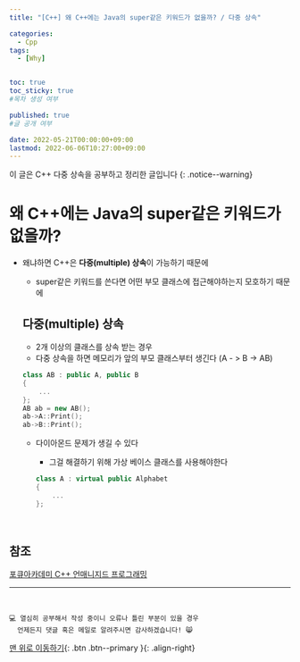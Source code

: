```yaml
---
title: "[C++] 왜 C++에는 Java의 super같은 키워드가 없을까? / 다중 상속" 

categories:
  - Cpp
tags:
  - [Why]


toc: true
toc_sticky: true
#목차 생성 여부

published: true
#글 공개 여부

date: 2022-05-21T00:00:00+09:00
lastmod: 2022-06-06T10:27:00+09:00
---
```


이 글은 C++ 다중 상속을 공부하고 정리한 글입니다
{: .notice--warning}

# 왜 C++에는 Java의 super같은 키워드가 없을까?
- 왜냐하면 C++은 **다중(multiple) 상속**이 가능하기 때문에
  - super같은 키워드를 쓴다면 어떤 부모 클래스에 접근해야하는지 모호하기 때문에

  ## 다중(multiple) 상속
  - 2개 이상의 클래스를 상속 받는 경우
  - 다중 상속을 하면 메모리가 앞의 부모 클래스부터 생긴다 (A - > B -> AB)
  ```cpp
  class AB : public A, public B
  {
      ...
  };
  AB ab = new AB();
  ab->A::Print();
  ab->B::Print();
  ```
  - 다이아몬드 문제가 생길 수 있다
    - 그걸 해결하기 위해 가상 베이스 클래스를 사용해야한다
 
    ```cpp
    class A : virtual public Alphabet
    {
        ...
    };
    ```

<br>

## 참조
[포큐아카데미 C++ 언매니지드 프로그래밍](https://pocu-ko.teachable.com/p/comp3200)

***
<br>

    💻 열심히 공부해서 작성 중이니 오류나 틀린 부분이 있을 경우 
      언제든지 댓글 혹은 메일로 알려주시면 감사하겠습니다! 😸

[맨 위로 이동하기](#){: .btn .btn--primary }{: .align-right}
